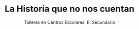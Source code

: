 ---
layout: post
title: "La Historia que no nos cuentan"
subtitle: "Talleres en Centros Escolares: E. Secundaria"
background: "/img/posts/bg-alhama.jpg"
eventdate: 2019-02-26 08:00:00 +0100
category: "local"
tags: "alhama"
speakers:
    - name: "Colectivo de Historia Social-Cieza"
---